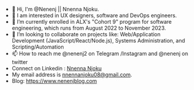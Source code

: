 - 👋 Hi, I'm @Nenenj || Nnenna Njoku.
- 👀 I am interested in UX designers, software and DevOps engineers.
- 🌱 I’m currently enrolled in ALX's "Cohort 9" program for software engineering, which runs from August 2022 to November 2023.
- 💞️ I’m looking to collaborate on projects like: Web/Application Development (JavaScript/React/Node.js), Systems Administration, and Scripting/Automation 
- 📫 How to reach me @nenenj2 on Telegram /Instagram and @nenenj on twitter 
- Connect on Linkedin : [Nnenna Njoku](https://www.linkedin.com/in/nnenna-njoku-23941376/)
- My email address is nnennanjoku08@gmail.com.
- Blog: https://www.nenenjblog.com

<!---
Nenenj/Nenenj is a ✨ special ✨ repository because its `README.md` (this file) appears on your GitHub profile.
You can click the Preview link to take a look at your changes.
--->
